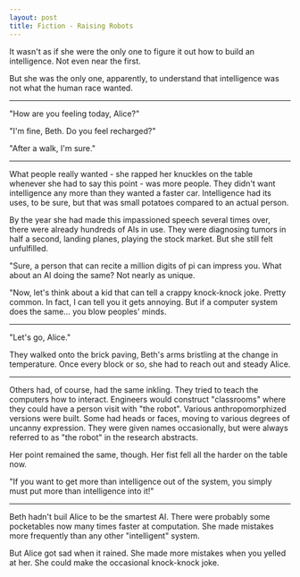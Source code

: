 ```yaml
---
layout: post
title: Fiction - Raising Robots
---
```


It wasn't as if she were the only one to figure it out how to build an intelligence. Not even near the first.

But she was the only one, apparently, to understand that intelligence was not what the human race wanted.

------

"How are you feeling today, Alice?"

"I'm fine, Beth. Do you feel recharged?"

"After a walk, I'm sure."

------

What people really wanted - she rapped her knuckles on the table whenever she had to say this point - was more people. They didn't want intelligence any more than they wanted a faster car. Intelligence had its uses, to be sure, but that was small potatoes compared to an actual person.

By the year she had made this impassioned speech several times over, there were already hundreds of AIs in use. They were diagnosing tumors in half a second, landing planes, playing the stock market. But she still felt unfulfilled. 

"Sure, a person that can recite a million digits of pi can impress you. What about an AI doing the same? Not nearly as unique.

"Now, let's think about a kid that can tell a crappy knock-knock joke. Pretty common. In fact, I can tell you it gets annoying. But if a computer system does the same... you blow peoples' minds.

------

"Let's go, Alice."

They walked onto the brick paving, Beth's arms bristling at the change in temperature. Once every block or so, she had to reach out and steady Alice. 

------

Others had, of course, had the same inkling. They tried to teach the computers how to interact. Engineers would construct "classrooms" where they could have a person visit with "the robot". Various anthropomorphized versions were built. Some had heads or faces, moving to various degrees of uncanny expression. They were given names occasionally, but were always referred to as "the robot" in the research abstracts.

Her point remained the same, though. Her fist fell all the harder on the table now. 

"If you want to get more than intelligence out of the system, you simply must put more than intelligence into it!"

------

Beth hadn't buil Alice to be the smartest AI. There were probably some pocketables now many times faster at computation. She made mistakes more frequently than any other "intelligent" system.

But Alice got sad when it rained. She made more mistakes when you yelled at her. She could make the occasional knock-knock joke. 
